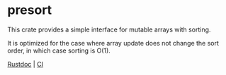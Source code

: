 # presort

This crate provides a simple interface for mutable arrays with sorting.

It is optimized for the case where array update does not change the sort order, in which case sorting is O(1).

[Rustdoc](https://asajeffrey.github.io/presort) |
[CI](https://travis-ci.org/asajeffrey/presort)
